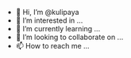 - 👋 Hi, I’m @kulipaya
- 👀 I’m interested in ...
- 🌱 I’m currently learning ...
- 💞️ I’m looking to collaborate on ...
- 📫 How to reach me ...

<!---
kulipaya/kulipaya is a ✨ special ✨ repository because its `README.md` (this file) appears on your GitHub profile.
You can click the Preview link to take a look at your changes.
--->
